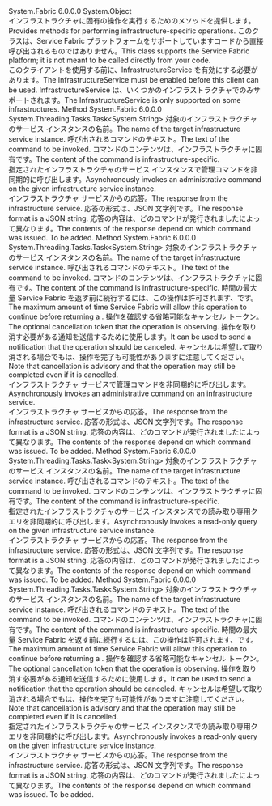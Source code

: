 <Type Name="FabricClient+InfrastructureServiceClient" FullName="System.Fabric.FabricClient+InfrastructureServiceClient">
  <TypeSignature Language="C#" Value="public sealed class FabricClient.InfrastructureServiceClient" />
  <TypeSignature Language="ILAsm" Value=".class nested public auto ansi sealed beforefieldinit FabricClient/InfrastructureServiceClient extends System.Object" />
  <TypeSignature Language="DocId" Value="T:System.Fabric.FabricClient.InfrastructureServiceClient" />
  <TypeSignature Language="VB.NET" Value="Public NotInheritable Class FabricClient.InfrastructureServiceClient" />
  <TypeSignature Language="F#" Value="type FabricClient.InfrastructureServiceClient = class" />
  <AssemblyInfo>
    <AssemblyName>System.Fabric</AssemblyName>
    <AssemblyVersion>6.0.0.0</AssemblyVersion>
  </AssemblyInfo>
  <Base>
    <BaseTypeName>System.Object</BaseTypeName>
  </Base>
  <Interfaces />
  <Docs>
    <summary>
      <para><span data-ttu-id="832d3-101">インフラストラクチャに固有の操作を実行するためのメソッドを提供します。</span><span class="sxs-lookup"><span data-stu-id="832d3-101">Provides methods for performing infrastructure-specific operations.</span></span></para>
      <para><span data-ttu-id="832d3-102">このクラスは、Service Fabric プラットフォームをサポートしていますコードから直接呼び出されるものではありません。</span><span class="sxs-lookup"><span data-stu-id="832d3-102">This class supports the Service Fabric platform; it is not meant to be called directly from your code.</span></span></para>
    </summary>
    <remarks>
      <para><span data-ttu-id="832d3-103">このクライアントを使用する前に、InfrastructureService を有効にする必要があります。</span><span class="sxs-lookup"><span data-stu-id="832d3-103">The InfrastructureService must be enabled before this client can be used.</span></span> <span data-ttu-id="832d3-104">InfrastructureService は、いくつかのインフラストラクチャでのみサポートされます。</span><span class="sxs-lookup"><span data-stu-id="832d3-104">The InfrastructureService is only supported on some infrastructures.</span></span></para>
    </remarks>
  </Docs>
  <Members>
    <Member MemberName="InvokeInfrastructureCommandAsync">
      <MemberSignature Language="C#" Value="public System.Threading.Tasks.Task&lt;string&gt; InvokeInfrastructureCommandAsync (Uri serviceName, string command);" />
      <MemberSignature Language="ILAsm" Value=".method public hidebysig instance class System.Threading.Tasks.Task`1&lt;string&gt; InvokeInfrastructureCommandAsync(class System.Uri serviceName, string command) cil managed" />
      <MemberSignature Language="DocId" Value="M:System.Fabric.FabricClient.InfrastructureServiceClient.InvokeInfrastructureCommandAsync(System.Uri,System.String)" />
      <MemberSignature Language="VB.NET" Value="Public Function InvokeInfrastructureCommandAsync (serviceName As Uri, command As String) As Task(Of String)" />
      <MemberSignature Language="F#" Value="member this.InvokeInfrastructureCommandAsync : Uri * string -&gt; System.Threading.Tasks.Task&lt;string&gt;" Usage="infrastructureServiceClient.InvokeInfrastructureCommandAsync (serviceName, command)" />
      <MemberType>Method</MemberType>
      <AssemblyInfo>
        <AssemblyName>System.Fabric</AssemblyName>
        <AssemblyVersion>6.0.0.0</AssemblyVersion>
      </AssemblyInfo>
      <ReturnValue>
        <ReturnType>System.Threading.Tasks.Task&lt;System.String&gt;</ReturnType>
      </ReturnValue>
      <Parameters>
        <Parameter Name="serviceName" Type="System.Uri" />
        <Parameter Name="command" Type="System.String" />
      </Parameters>
      <Docs>
        <param name="serviceName">
          <para><span data-ttu-id="832d3-105">対象のインフラストラクチャのサービス インスタンスの名前。</span><span class="sxs-lookup"><span data-stu-id="832d3-105">The name of the target infrastructure service instance.</span></span></para>
        </param>
        <param name="command">
          <para><span data-ttu-id="832d3-106">呼び出されるコマンドのテキスト。</span><span class="sxs-lookup"><span data-stu-id="832d3-106">The text of the command to be invoked.</span></span>  <span data-ttu-id="832d3-107">コマンドのコンテンツは、インフラストラクチャに固有です。</span><span class="sxs-lookup"><span data-stu-id="832d3-107">The content of the command is infrastructure-specific.</span></span></para>
        </param>
        <summary>
          <para><span data-ttu-id="832d3-108">指定されたインフラストラクチャのサービス インスタンスで管理コマンドを非同期的に呼び出します。</span><span class="sxs-lookup"><span data-stu-id="832d3-108">Asynchronously invokes an administrative command on the given infrastructure service instance.</span></span></para>
        </summary>
        <returns>
          <para><span data-ttu-id="832d3-109">インフラストラクチャ サービスからの応答。</span><span class="sxs-lookup"><span data-stu-id="832d3-109">The response from the infrastructure service.</span></span> <span data-ttu-id="832d3-110">応答の形式は、JSON 文字列です。</span><span class="sxs-lookup"><span data-stu-id="832d3-110">The response format is a JSON string.</span></span> <span data-ttu-id="832d3-111">応答の内容は、どのコマンドが発行されましたによって異なります。</span><span class="sxs-lookup"><span data-stu-id="832d3-111">The contents of the response depend on which command was issued.</span></span></para>
        </returns>
        <remarks>To be added.</remarks>
      </Docs>
    </Member>
    <Member MemberName="InvokeInfrastructureCommandAsync">
      <MemberSignature Language="C#" Value="public System.Threading.Tasks.Task&lt;string&gt; InvokeInfrastructureCommandAsync (Uri serviceName, string command, TimeSpan timeout, System.Threading.CancellationToken cancellationToken);" />
      <MemberSignature Language="ILAsm" Value=".method public hidebysig instance class System.Threading.Tasks.Task`1&lt;string&gt; InvokeInfrastructureCommandAsync(class System.Uri serviceName, string command, valuetype System.TimeSpan timeout, valuetype System.Threading.CancellationToken cancellationToken) cil managed" />
      <MemberSignature Language="DocId" Value="M:System.Fabric.FabricClient.InfrastructureServiceClient.InvokeInfrastructureCommandAsync(System.Uri,System.String,System.TimeSpan,System.Threading.CancellationToken)" />
      <MemberSignature Language="F#" Value="member this.InvokeInfrastructureCommandAsync : Uri * string * TimeSpan * System.Threading.CancellationToken -&gt; System.Threading.Tasks.Task&lt;string&gt;" Usage="infrastructureServiceClient.InvokeInfrastructureCommandAsync (serviceName, command, timeout, cancellationToken)" />
      <MemberType>Method</MemberType>
      <AssemblyInfo>
        <AssemblyName>System.Fabric</AssemblyName>
        <AssemblyVersion>6.0.0.0</AssemblyVersion>
      </AssemblyInfo>
      <ReturnValue>
        <ReturnType>System.Threading.Tasks.Task&lt;System.String&gt;</ReturnType>
      </ReturnValue>
      <Parameters>
        <Parameter Name="serviceName" Type="System.Uri" />
        <Parameter Name="command" Type="System.String" />
        <Parameter Name="timeout" Type="System.TimeSpan" />
        <Parameter Name="cancellationToken" Type="System.Threading.CancellationToken" />
      </Parameters>
      <Docs>
        <param name="serviceName">
          <para><span data-ttu-id="832d3-112">対象のインフラストラクチャのサービス インスタンスの名前。</span><span class="sxs-lookup"><span data-stu-id="832d3-112">The name of the target infrastructure service instance.</span></span></para>
        </param>
        <param name="command">
          <para><span data-ttu-id="832d3-113">呼び出されるコマンドのテキスト。</span><span class="sxs-lookup"><span data-stu-id="832d3-113">The text of the command to be invoked.</span></span>  <span data-ttu-id="832d3-114">コマンドのコンテンツは、インフラストラクチャに固有です。</span><span class="sxs-lookup"><span data-stu-id="832d3-114">The content of the command is infrastructure-specific.</span></span></para>
        </param>
        <param name="timeout">
          <para><span data-ttu-id="832d3-115">時間の最大量 Service Fabric を返す前に続行するには、この操作は許可されます、<see cref="T:System.TimeoutException" />です。</span><span class="sxs-lookup"><span data-stu-id="832d3-115">The maximum amount of time Service Fabric will allow this operation to continue before returning a <see cref="T:System.TimeoutException" />.</span></span></para>
        </param>
        <param name="cancellationToken">
          <para><span data-ttu-id="832d3-116">操作を確認する省略可能なキャンセル トークン。</span><span class="sxs-lookup"><span data-stu-id="832d3-116">The optional cancellation token that the operation is observing.</span></span> <span data-ttu-id="832d3-117">操作を取り消す必要がある通知を送信するために使用します。</span><span class="sxs-lookup"><span data-stu-id="832d3-117">It can be used to send a notification that the operation should be canceled.</span></span> <span data-ttu-id="832d3-118">キャンセルは希望して取り消される場合でもは、操作を完了も可能性がありますに注意してください。</span><span class="sxs-lookup"><span data-stu-id="832d3-118">Note that cancellation is advisory and that the operation may still be completed even if it is cancelled.</span></span></para>
        </param>
        <summary>
          <para><span data-ttu-id="832d3-119">インフラストラクチャ サービスで管理コマンドを非同期的に呼び出します。</span><span class="sxs-lookup"><span data-stu-id="832d3-119">Asynchronously invokes an administrative command on an infrastructure service.</span></span></para>
        </summary>
        <returns>
          <para><span data-ttu-id="832d3-120">インフラストラクチャ サービスからの応答。</span><span class="sxs-lookup"><span data-stu-id="832d3-120">The response from the infrastructure service.</span></span> <span data-ttu-id="832d3-121">応答の形式は、JSON 文字列です。</span><span class="sxs-lookup"><span data-stu-id="832d3-121">The response format is a JSON string.</span></span> <span data-ttu-id="832d3-122">応答の内容は、どのコマンドが発行されましたによって異なります。</span><span class="sxs-lookup"><span data-stu-id="832d3-122">The contents of the response depend on which command was issued.</span></span></para>
        </returns>
        <remarks>To be added.</remarks>
      </Docs>
    </Member>
    <Member MemberName="InvokeInfrastructureQueryAsync">
      <MemberSignature Language="C#" Value="public System.Threading.Tasks.Task&lt;string&gt; InvokeInfrastructureQueryAsync (Uri serviceName, string command);" />
      <MemberSignature Language="ILAsm" Value=".method public hidebysig instance class System.Threading.Tasks.Task`1&lt;string&gt; InvokeInfrastructureQueryAsync(class System.Uri serviceName, string command) cil managed" />
      <MemberSignature Language="DocId" Value="M:System.Fabric.FabricClient.InfrastructureServiceClient.InvokeInfrastructureQueryAsync(System.Uri,System.String)" />
      <MemberSignature Language="VB.NET" Value="Public Function InvokeInfrastructureQueryAsync (serviceName As Uri, command As String) As Task(Of String)" />
      <MemberSignature Language="F#" Value="member this.InvokeInfrastructureQueryAsync : Uri * string -&gt; System.Threading.Tasks.Task&lt;string&gt;" Usage="infrastructureServiceClient.InvokeInfrastructureQueryAsync (serviceName, command)" />
      <MemberType>Method</MemberType>
      <AssemblyInfo>
        <AssemblyName>System.Fabric</AssemblyName>
        <AssemblyVersion>6.0.0.0</AssemblyVersion>
      </AssemblyInfo>
      <ReturnValue>
        <ReturnType>System.Threading.Tasks.Task&lt;System.String&gt;</ReturnType>
      </ReturnValue>
      <Parameters>
        <Parameter Name="serviceName" Type="System.Uri" />
        <Parameter Name="command" Type="System.String" />
      </Parameters>
      <Docs>
        <param name="serviceName">
          <para><span data-ttu-id="832d3-123">対象のインフラストラクチャのサービス インスタンスの名前。</span><span class="sxs-lookup"><span data-stu-id="832d3-123">The name of the target infrastructure service instance.</span></span></para>
        </param>
        <param name="command">
          <para><span data-ttu-id="832d3-124">呼び出されるコマンドのテキスト。</span><span class="sxs-lookup"><span data-stu-id="832d3-124">The text of the command to be invoked.</span></span>  <span data-ttu-id="832d3-125">コマンドのコンテンツは、インフラストラクチャに固有です。</span><span class="sxs-lookup"><span data-stu-id="832d3-125">The content of the command is infrastructure-specific.</span></span></para>
        </param>
        <summary>
          <para><span data-ttu-id="832d3-126">指定されたインフラストラクチャのサービス インスタンスでの読み取り専用クエリを非同期的に呼び出します。</span><span class="sxs-lookup"><span data-stu-id="832d3-126">Asynchronously invokes a read-only query on the given infrastructure service instance.</span></span></para>
        </summary>
        <returns>
          <para><span data-ttu-id="832d3-127">インフラストラクチャ サービスからの応答。</span><span class="sxs-lookup"><span data-stu-id="832d3-127">The response from the infrastructure service.</span></span> <span data-ttu-id="832d3-128">応答の形式は、JSON 文字列です。</span><span class="sxs-lookup"><span data-stu-id="832d3-128">The response format is a JSON string.</span></span> <span data-ttu-id="832d3-129">応答の内容は、どのコマンドが発行されましたによって異なります。</span><span class="sxs-lookup"><span data-stu-id="832d3-129">The contents of the response depend on which command was issued.</span></span></para>
        </returns>
        <remarks>To be added.</remarks>
      </Docs>
    </Member>
    <Member MemberName="InvokeInfrastructureQueryAsync">
      <MemberSignature Language="C#" Value="public System.Threading.Tasks.Task&lt;string&gt; InvokeInfrastructureQueryAsync (Uri serviceName, string command, TimeSpan timeout, System.Threading.CancellationToken cancellationToken);" />
      <MemberSignature Language="ILAsm" Value=".method public hidebysig instance class System.Threading.Tasks.Task`1&lt;string&gt; InvokeInfrastructureQueryAsync(class System.Uri serviceName, string command, valuetype System.TimeSpan timeout, valuetype System.Threading.CancellationToken cancellationToken) cil managed" />
      <MemberSignature Language="DocId" Value="M:System.Fabric.FabricClient.InfrastructureServiceClient.InvokeInfrastructureQueryAsync(System.Uri,System.String,System.TimeSpan,System.Threading.CancellationToken)" />
      <MemberSignature Language="F#" Value="member this.InvokeInfrastructureQueryAsync : Uri * string * TimeSpan * System.Threading.CancellationToken -&gt; System.Threading.Tasks.Task&lt;string&gt;" Usage="infrastructureServiceClient.InvokeInfrastructureQueryAsync (serviceName, command, timeout, cancellationToken)" />
      <MemberType>Method</MemberType>
      <AssemblyInfo>
        <AssemblyName>System.Fabric</AssemblyName>
        <AssemblyVersion>6.0.0.0</AssemblyVersion>
      </AssemblyInfo>
      <ReturnValue>
        <ReturnType>System.Threading.Tasks.Task&lt;System.String&gt;</ReturnType>
      </ReturnValue>
      <Parameters>
        <Parameter Name="serviceName" Type="System.Uri" />
        <Parameter Name="command" Type="System.String" />
        <Parameter Name="timeout" Type="System.TimeSpan" />
        <Parameter Name="cancellationToken" Type="System.Threading.CancellationToken" />
      </Parameters>
      <Docs>
        <param name="serviceName">
          <para><span data-ttu-id="832d3-130">対象のインフラストラクチャのサービス インスタンスの名前。</span><span class="sxs-lookup"><span data-stu-id="832d3-130">The name of the target infrastructure service instance.</span></span></para>
        </param>
        <param name="command">
          <para><span data-ttu-id="832d3-131">呼び出されるコマンドのテキスト。</span><span class="sxs-lookup"><span data-stu-id="832d3-131">The text of the command to be invoked.</span></span>  <span data-ttu-id="832d3-132">コマンドのコンテンツは、インフラストラクチャに固有です。</span><span class="sxs-lookup"><span data-stu-id="832d3-132">The content of the command is infrastructure-specific.</span></span></para>
        </param>
        <param name="timeout">
          <para><span data-ttu-id="832d3-133">時間の最大量 Service Fabric を返す前に続行するには、この操作は許可されます、<see cref="T:System.TimeoutException" />です。</span><span class="sxs-lookup"><span data-stu-id="832d3-133">The maximum amount of time Service Fabric will allow this operation to continue before returning a <see cref="T:System.TimeoutException" />.</span></span></para>
        </param>
        <param name="cancellationToken">
          <para><span data-ttu-id="832d3-134">操作を確認する省略可能なキャンセル トークン。</span><span class="sxs-lookup"><span data-stu-id="832d3-134">The optional cancellation token that the operation is observing.</span></span> <span data-ttu-id="832d3-135">操作を取り消す必要がある通知を送信するために使用します。</span><span class="sxs-lookup"><span data-stu-id="832d3-135">It can be used to send a notification that the operation should be canceled.</span></span> <span data-ttu-id="832d3-136">キャンセルは希望して取り消される場合でもは、操作を完了も可能性がありますに注意してください。</span><span class="sxs-lookup"><span data-stu-id="832d3-136">Note that cancellation is advisory and that the operation may still be completed even if it is cancelled.</span></span></para>
        </param>
        <summary>
          <para><span data-ttu-id="832d3-137">指定されたインフラストラクチャのサービス インスタンスでの読み取り専用クエリを非同期的に呼び出します。</span><span class="sxs-lookup"><span data-stu-id="832d3-137">Asynchronously invokes a read-only query on the given infrastructure service instance.</span></span></para>
        </summary>
        <returns>
          <para><span data-ttu-id="832d3-138">インフラストラクチャ サービスからの応答。</span><span class="sxs-lookup"><span data-stu-id="832d3-138">The response from the infrastructure service.</span></span> <span data-ttu-id="832d3-139">応答の形式は、JSON 文字列です。</span><span class="sxs-lookup"><span data-stu-id="832d3-139">The response format is a JSON string.</span></span> <span data-ttu-id="832d3-140">応答の内容は、どのコマンドが発行されましたによって異なります。</span><span class="sxs-lookup"><span data-stu-id="832d3-140">The contents of the response depend on which command was issued.</span></span></para>
        </returns>
        <remarks>To be added.</remarks>
      </Docs>
    </Member>
  </Members>
</Type>